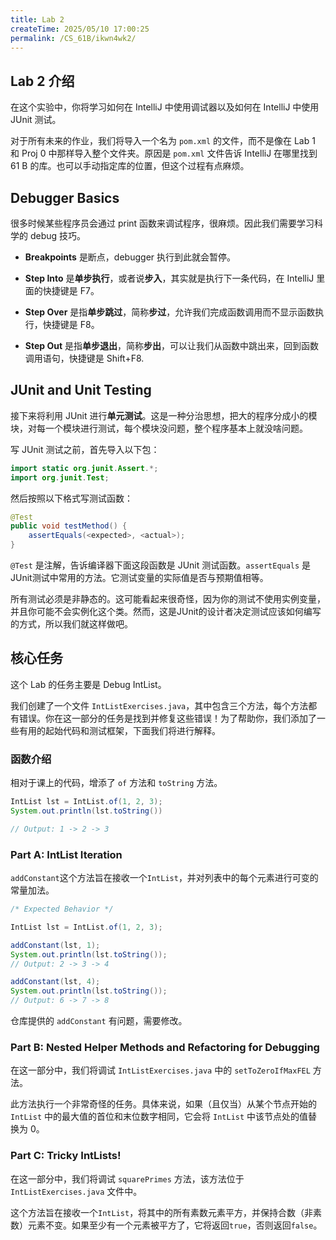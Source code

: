 ```yaml
---
title: Lab 2
createTime: 2025/05/10 17:00:25
permalink: /CS_61B/ikwn4wk2/
---
```

## Lab 2 介绍

在这个实验中，你将学习如何在 IntelliJ 中使用调试器以及如何在 IntelliJ 中使用 JUnit 测试。

对于所有未来的作业，我们将导入一个名为 `pom.xml` 的文件，而不是像在 Lab 1 和 Proj 0 中那样导入整个文件夹。原因是 `pom.xml` 文件告诉 IntelliJ 在哪里找到 61 B 的库。也可以手动指定库的位置，但这个过程有点麻烦。

## Debugger Basics

很多时候某些程序员会通过 print 函数来调试程序，很麻烦。因此我们需要学习科学的 debug 技巧。

- **Breakpoints** 是断点，debugger 执行到此就会暂停。

- **Step Into** 是**单步执行**，或者说**步入**，其实就是执行下一条代码，在 IntelliJ 里面的快捷键是 F7。

- **Step Over** 是指**单步跳过**，简称**步过**，允许我们完成函数调用而不显示函数执行，快捷键是 F8。

- **Step Out** 是指**单步退出**，简称**步出**，可以让我们从函数中跳出来，回到函数调用语句，快捷键是 Shift+F8.

## JUnit and Unit Testing

接下来将利用 JUnit 进行**单元测试**。这是一种分治思想，把大的程序分成小的模块，对每一个模块进行测试，每个模块没问题，整个程序基本上就没啥问题。

写 JUnit 测试之前，首先导入以下包：

```java
import static org.junit.Assert.*;  
import org.junit.Test;
```

然后按照以下格式写测试函数：

```java
@Test
public void testMethod() {
    assertEquals(<expected>, <actual>);
}
```

`@Test` 是注解，告诉编译器下面这段函数是 JUnit 测试函数。`assertEquals` 是JUnit测试中常用的方法。它测试变量的实际值是否与预期值相等。

所有测试必须是非静态的。这可能看起来很奇怪，因为你的测试不使用实例变量，并且你可能不会实例化这个类。然而，这是JUnit的设计者决定测试应该如何编写的方式，所以我们就这样做吧。

## 核心任务

这个 Lab 的任务主要是 Debug IntList。

我们创建了一个文件 `IntListExercises.java`，其中包含三个方法，每个方法都有错误。你在这一部分的任务是找到并修复这些错误！为了帮助你，我们添加了一些有用的起始代码和测试框架，下面我们将进行解释。

### 函数介绍

相对于课上的代码，增添了 `of` 方法和 `toString` 方法。

```java
IntList lst = IntList.of(1, 2, 3);
System.out.println(lst.toString())

// Output: 1 -> 2 -> 3
```

### Part A: IntList Iteration

`addConstant`这个方法旨在接收一个`IntList`，并对列表中的每个元素进行可变的常量加法。

```java
/* Expected Behavior */

IntList lst = IntList.of(1, 2, 3);

addConstant(lst, 1);
System.out.println(lst.toString());
// Output: 2 -> 3 -> 4

addConstant(lst, 4);
System.out.println(lst.toString());
// Output: 6 -> 7 -> 8
```

仓库提供的 `addConstant` 有问题，需要修改。

### Part B: Nested Helper Methods and Refactoring for Debugging

在这一部分中，我们将调试 `IntListExercises.java` 中的 `setToZeroIfMaxFEL` 方法。

此方法执行一个非常奇怪的任务。具体来说，如果（且仅当）从某个节点开始的 `IntList` 中的最大值的首位和末位数字相同，它会将 `IntList` 中该节点处的值替换为 0。

### Part C: Tricky IntLists!

在这一部分中，我们将调试 `squarePrimes` 方法，该方法位于 `IntListExercises.java` 文件中。

这个方法旨在接收一个`IntList`，将其中的所有素数元素平方，并保持合数（非素数）元素不变。如果至少有一个元素被平方了，它将返回`true`，否则返回`false`。

